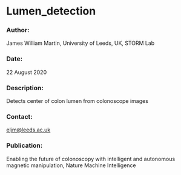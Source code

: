# Lumen_detection
### Author: 
James William Martin, University of Leeds, UK, STORM Lab
### Date: 
22 August 2020
### Description: 
Detects center of colon lumen from colonoscope images
### Contact: 
eljm@leeds.ac.uk
### Publication: 
Enabling the future of colonoscopy with intelligent and autonomous magnetic manipulation,
Nature Machine Intelligence

~~~~